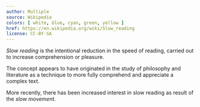 ```yaml
---
author: Multiple
source: Wikipedia
colors: [ white, blue, cyan, green, yellow ]
href: https://en.wikipedia.org/wiki/Slow_reading
license: CC-BY-SA
---
```

_Slow reading_ is the intentional reduction in the speed of reading,
carried out to increase comprehension or pleasure.

The concept appears to have originated in the study of philosophy and literature
as a technique to more fully comprehend and appreciate a complex text.

More recently, there has been increased interest in slow reading
as result of the _slow movement_.